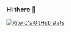 ### Hi there 👋
[![Ritwic's GitHub stats](https://github-readme-stats.vercel.app/api?username=raptor1820&show_icons=true&count_private=true&theme=radical)](https://github.com/anuraghazra/github-readme-stats)


<!--
**raptor1820/raptor1820** is a ✨ _special_ ✨ repository because its `README.md` (this file) appears on your GitHub profile.

Here are some ideas to get you started:

- 🔭 I’m currently working on ...
- 🌱 I’m currently learning ...
- 👯 I’m looking to collaborate on ...
- 🤔 I’m looking for help with ...
- 💬 Ask me about ...
- 📫 How to reach me: ...
- 😄 Pronouns: ...
- ⚡ Fun fact: ...
-->
